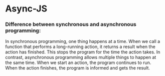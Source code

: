 # Async-JS
### Difference between synchronous and asynchronous programming:
In synchronous programming, one thing happens at a time. When we call a function that performs a long-running action, it returns a result when the action has finished. 
This stops the program for the time the action takes. In contrast, asynchronous programming allows multiple things to happen at the same time. 
When we start an action, the program continues to run. When the action finishes, the program is informed and gets the result.
